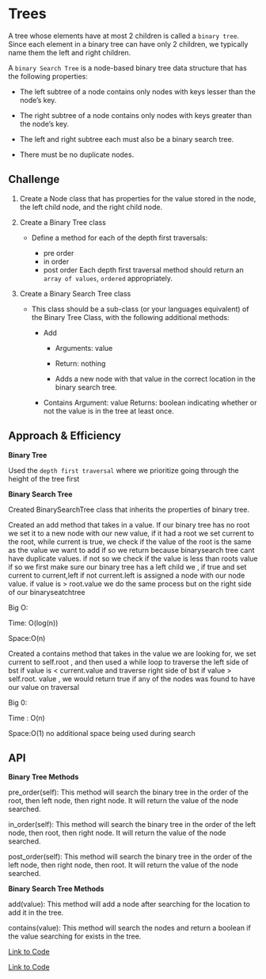 # Trees

A tree whose elements have at most 2 children is called a `binary tree`. Since each element in a binary tree can have only 2 children, we typically name them the left and right children. 

A `binary Search Tree` is a node-based binary tree data structure that has the following properties:

* The left subtree of a node contains only nodes with keys lesser than the node’s key.

* The right subtree of a node contains only nodes with keys greater than the node’s key.

* The left and right subtree each must also be a binary search tree.

* There must be no duplicate nodes.

## Challenge

1. Create a Node class that has properties for the value stored in the node, the left child node, and the right child node.

2. Create a Binary Tree class

    * Define a method for each of the depth first traversals:

        * pre order
        * in order
        * post order
    Each depth first traversal method should return an `array of values`, `ordered` appropriately.
3. Create a Binary Search Tree class

    * This class should be a sub-class (or your languages equivalent) of the Binary Tree Class, with the following additional methods:
      * Add

          * Arguments: value

          * Return: nothing

          * Adds a new node with that value in the correct location in the binary search tree.
      * Contains
          Argument: value
          Returns: boolean indicating whether or not the value is in the tree at least once.



## Approach & Efficiency

**Binary Tree**

Used the `depth first traversal` where we prioritize going through the height of the tree first


**Binary Search Tree**

Created BinarySearchTree class that inherits the properties of binary tree.

Created an add method that takes in a value. If our binary tree has no root we set it to a new node with our new value, if it had a root we set current to the root, while current is true, we check if the value of the root is the same as the value we want to add if so we return because binarysearch tree cant have duplicate values. if not so we check if the value is less than roots value if so we first make sure our binary tree has a left child we , if true and set current to current,left if not current.left is assigned a node with our node value. if value is > root.value we do the same process but on the right side of our binaryseatchtree

Big O:

Time: O(log(n))

Space:O(n)

Created a contains method that takes in the value we are looking for, we set current to self.root , and then used a while loop to traverse the left side of bst if value is < current.value and traverse right side of bst if value > self.root. value , we would return true if any of the nodes was found to have our value on traversal

Big 0:

Time : O(n)

Space:O(1) no additional space being used during search

## API

**Binary Tree Methods**

pre_order(self): This method will search the binary tree in the order of the root, then left node, then right node. It will return the value of the node searched.

in_order(self): This method will search the binary tree in the order of the left node, then root, then right node. It will return the value of the node searched.

post_order(self): This method will search the binary tree in the order of the left node, then right node, then root. It will return the value of the node searched.

**Binary Search Tree Methods**

add(value): This method will add a node after searching for the location to add it in the tree.

contains(value): This method will search the nodes and return a boolean if the value searching for exists in the tree.

[Link to Code](/python/data_structures/binary_tree.py)

[Link to Code](/python/data_structures/binary_search_tree.py)
